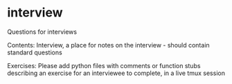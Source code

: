 # interview
Questions for interviews

Contents:
  Interview, a place for notes on the interview - should contain standard questions

Exercises:
  Please add python files with comments or function stubs describing an exercise for an interviewee to complete, in a live tmux session


